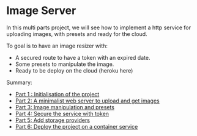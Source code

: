 # Image Server

In this multi parts project, we will see how to implement a http service for 
uploading images, with presets and ready for the cloud.

To goal is to have an image resizer with:
 - A secured route to have a token with an expired date.
 - Some presets to manipulate the image.
 - Ready to be deploy on the cloud (heroku here)

Summary:

- [Part 1 : Initialisation of the project](https://github.com/scristofari/image-server/blob/master/part1/PART1.md)
- [Part 2: A minimalist web server to upload and get images](https://github.com/scristofari/image-server/blob/master/part2/PART2.md)
- [Part 3: Image manipulation and presets](https://github.com/scristofari/image-server/blob/master/part3/PART3.md)
- [Part 4: Secure the service with token](https://github.com/scristofari/image-server/blob/master/part4/PART4.md)
- [Part 5: Add storage providers](https://github.com/scristofari/image-server/blob/master/part5/PART5.md)
- [Part 6: Deploy the project on a container service](https://github.com/scristofari/image-server/blob/master/part6/PART6.md)